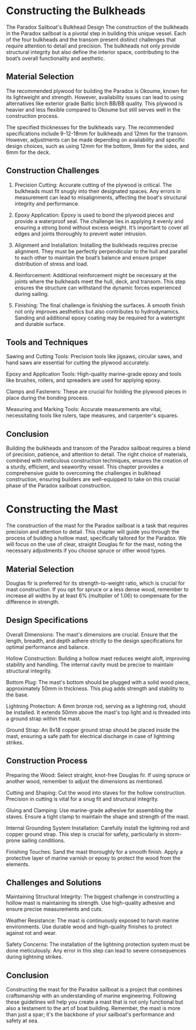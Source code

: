 # Constructing the Bulkheads
The Paradox Sailboat's Bulkhead Design
The construction of the bulkheads in the Paradox sailboat is a pivotal step in building this unique vessel. Each of the four bulkheads and the transom present distinct challenges that require attention to detail and precision. The bulkheads not only provide structural integrity but also define the interior space, contributing to the boat’s overall functionality and aesthetic.

## Material Selection
The recommended plywood for building the Paradox is Okoume, known for its lightweight and strength. However, availability issues can lead to using alternatives like exterior grade Baltic birch BB/BB quality. This plywood is heavier and less flexible compared to Okoume but still serves well in the construction process​​.

The specified thicknesses for the bulkheads vary. The recommended specifications include 9-12-18mm for bulkheads and 12mm for the transom. However, adjustments can be made depending on availability and specific design choices, such as using 12mm for the bottom, 9mm for the sides, and 6mm for the deck​​.

## Construction Challenges
1. Precision Cutting: Accurate cutting of the plywood is critical. The bulkheads must fit snugly into their designated spaces. Any errors in measurement can lead to misalignments, affecting the boat's structural integrity and performance.

2. Epoxy Application: Epoxy is used to bond the plywood pieces and provide a waterproof seal. The challenge lies in applying it evenly and ensuring a strong bond without excess weight. It’s important to cover all edges and joints thoroughly to prevent water intrusion.

3. Alignment and Installation: Installing the bulkheads requires precise alignment. They must be perfectly perpendicular to the hull and parallel to each other to maintain the boat’s balance and ensure proper distribution of stress and load.

4. Reinforcement: Additional reinforcement might be necessary at the joints where the bulkheads meet the hull, deck, and transom. This step ensures the structure can withstand the dynamic forces experienced during sailing.

5. Finishing: The final challenge is finishing the surfaces. A smooth finish not only improves aesthetics but also contributes to hydrodynamics. Sanding and additional epoxy coating may be required for a watertight and durable surface.

## Tools and Techniques
Sawing and Cutting Tools: Precision tools like jigsaws, circular saws, and hand saws are essential for cutting the plywood accurately.

Epoxy and Application Tools: High-quality marine-grade epoxy and tools like brushes, rollers, and spreaders are used for applying epoxy.

Clamps and Fasteners: These are crucial for holding the plywood pieces in place during the bonding process.

Measuring and Marking Tools: Accurate measurements are vital, necessitating tools like rulers, tape measures, and carpenter's squares.

## Conclusion
Building the bulkheads and transom of the Paradox sailboat requires a blend of precision, patience, and attention to detail. The right choice of materials, combined with meticulous construction techniques, ensures the creation of a sturdy, efficient, and seaworthy vessel. This chapter provides a comprehensive guide to overcoming the challenges in bulkhead construction, ensuring builders are well-equipped to take on this crucial phase of the Paradox sailboat construction.


# Constructing the Mast

The construction of the mast for the Paradox sailboat is a task that requires precision and attention to detail. This chapter will guide you through the process of building a hollow mast, specifically tailored for the Paradox. We will focus on the use of clear, straight Douglas fir for the mast, noting the necessary adjustments if you choose spruce or other wood types.

## Material Selection
Douglas fir is preferred for its strength-to-weight ratio, which is crucial for mast construction. If you opt for spruce or a less dense wood, remember to increase all widths by at least 6% (multiplier of 1.06) to compensate for the difference in strength.

## Design Specifications
Overall Dimensions: The mast's dimensions are crucial. Ensure that the length, breadth, and depth adhere strictly to the design specifications for optimal performance and balance.

Hollow Construction: Building a hollow mast reduces weight aloft, improving stability and handling. The internal cavity must be precise to maintain structural integrity.

Bottom Plug: The mast's bottom should be plugged with a solid wood piece, approximately 50mm in thickness. This plug adds strength and stability to the base.

Lightning Protection: A 6mm bronze rod, serving as a lightning rod, should be installed. It extends 50mm above the mast's top light and is threaded into a ground strap within the mast.

Ground Strap: An 8x18 copper ground strap should be placed inside the mast, ensuring a safe path for electrical discharge in case of lightning strikes.

## Construction Process
Preparing the Wood: Select straight, knot-free Douglas fir. If using spruce or another wood, remember to adjust the dimensions as mentioned.

Cutting and Shaping: Cut the wood into staves for the hollow construction. Precision in cutting is vital for a snug fit and structural integrity.

Gluing and Clamping: Use marine-grade adhesive for assembling the staves. Ensure a tight clamp to maintain the shape and strength of the mast.

Internal Grounding System Installation: Carefully install the lightning rod and copper ground strap. This step is crucial for safety, particularly in storm-prone sailing conditions.

Finishing Touches: Sand the mast thoroughly for a smooth finish. Apply a protective layer of marine varnish or epoxy to protect the wood from the elements.

## Challenges and Solutions
Maintaining Structural Integrity: The biggest challenge in constructing a hollow mast is maintaining its strength. Use high-quality adhesive and ensure precise measurements and cuts.

Weather Resistance: The mast is continuously exposed to harsh marine environments. Use durable wood and high-quality finishes to protect against rot and wear.

Safety Concerns: The installation of the lightning protection system must be done meticulously. Any error in this step can lead to severe consequences during lightning strikes.

## Conclusion
Constructing the mast for the Paradox sailboat is a project that combines craftsmanship with an understanding of marine engineering. Following these guidelines will help you create a mast that is not only functional but also a testament to the art of boat building. Remember, the mast is more than just a spar; it's the backbone of your sailboat's performance and safety at sea.
